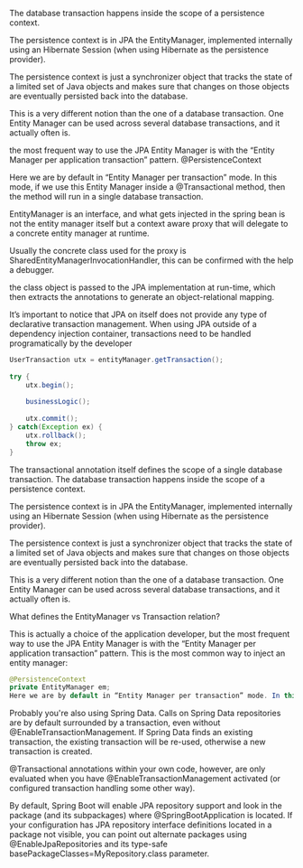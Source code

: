 The database transaction happens inside the scope of a persistence context.

The persistence context is in JPA the EntityManager, implemented internally using an Hibernate Session (when using Hibernate as the persistence provider).

The persistence context is just a synchronizer object that tracks the state of a limited set of Java objects and makes sure that changes on those objects are eventually persisted back into the database.

This is a very different notion than the one of a database transaction. One Entity Manager can be used across several database transactions, and it actually often is.

the most frequent way to use the JPA Entity Manager is with the “Entity Manager per application transaction” pattern. @PersistenceContext

Here we are by default in “Entity Manager per transaction” mode. In this mode, if we use this Entity Manager inside a @Transactional method, then the method will run in a single database transaction.

EntityManager is an interface, and what gets injected in the spring bean is not the entity manager itself but a context aware proxy that will delegate to a concrete entity manager at runtime.

Usually the concrete class used for the proxy is SharedEntityManagerInvocationHandler, this can be confirmed with the help a debugger.

the class object is passed to the JPA implementation at run-time, which then extracts the annotations to generate an object-relational mapping.

It’s important to notice that JPA on itself does not provide any type of declarative transaction management. When using JPA outside of a dependency injection container, transactions need to be handled programatically by the developer

```java
UserTransaction utx = entityManager.getTransaction(); 
 
try { 
    utx.begin(); 
 
    businessLogic();
 
    utx.commit(); 
} catch(Exception ex) { 
    utx.rollback(); 
    throw ex; 
}
```

The transactional annotation itself defines the scope of a single database transaction. The database transaction happens inside the scope of a persistence context.

The persistence context is in JPA the EntityManager, implemented internally using an Hibernate Session (when using Hibernate as the persistence provider).

The persistence context is just a synchronizer object that tracks the state of a limited set of Java objects and makes sure that changes on those objects are eventually persisted back into the database.

This is a very different notion than the one of a database transaction. One Entity Manager can be used across several database transactions, and it actually often is.

What defines the EntityManager vs Transaction relation?

This is actually a choice of the application developer, but the most frequent way to use the JPA Entity Manager is with the “Entity Manager per application transaction” pattern. This is the most common way to inject an entity manager:

```java
@PersistenceContext
private EntityManager em;
Here we are by default in “Entity Manager per transaction” mode. In this mode, if we use this Entity Manager inside a @Transactional method, then the method will run in a single database transaction.
```

Probably you're also using Spring Data. Calls on Spring Data repositories are by default surrounded by a transaction, even without @EnableTransactionManagement. If Spring Data finds an existing transaction, the existing transaction will be re-used, otherwise a new transaction is created.

@Transactional annotations within your own code, however, are only evaluated when you have @EnableTransactionManagement activated (or configured transaction handling some other way).


By default, Spring Boot will enable JPA repository support and look in the package (and its subpackages) where @SpringBootApplication is located. If your configuration has JPA repository interface definitions located in a package not visible, you can point out alternate packages using @EnableJpaRepositories and its type-safe basePackageClasses=MyRepository.class parameter.


